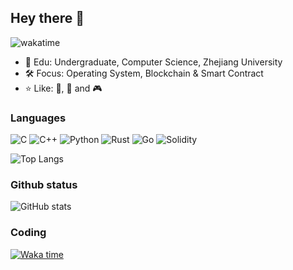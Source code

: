 ## Hey there :wave:

![wakatime](https://wakatime.com/badge/user/5a7abdae-6e7d-4bd8-8663-e76179b44ecb.svg?style=flat)

* :open_book: Edu: Undergraduate, Computer Science, Zhejiang University
* :hammer_and_wrench: Focus: Operating System, Blockchain & Smart Contract
* :star: Like: :tennis:, :bicyclist: and :video_game:

### Languages

![C](https://img.shields.io/badge/C-1f2430?style=flat&logo=C&logoColor=73d0ff)
![C++](https://img.shields.io/badge/C++-1f2430?style=flat&logo=C%2B%2B&logoColor=73d0ff)
![Python](https://img.shields.io/badge/Python-1f2430?style=flat&logo=Python&logoColor=73d0ff)
![Rust](https://img.shields.io/badge/Rust-1f2430?style=flat&logo=Rust&logoColor=73d0ff)
![Go](https://img.shields.io/badge/Go-1f2430?style=flat&logo=Go&logoColor=73d0ff)
![Solidity](https://img.shields.io/badge/Solidity-1f2430?style=flat&logo=Solidity&logoColor=73d0ff)

![Top Langs](https://github-readme-stats-futuretech6.vercel.app/api/top-langs/?username=FUTURETECH6&layout=compact&theme=ayu-mirage&langs_count=10&count_private=true&exclude_repo=github-readme-stats,CA_LAB&hide=jupyter%20notebook,html,tsql,css,scss)

### Github status

![GitHub stats](https://github-readme-stats-futuretech6.vercel.app/api?username=FUTURETECH6&theme=ayu-mirage&show_icons=true&count_private=true&include_all_commits=true)

### Coding

[![Waka time](https://github-readme-stats.vercel.app/api/wakatime?username=FUTURETECH6&layout=compact&theme=ayu-mirage&hide_progress=false)](https://wakatime.com/@FUTURETECH6)

<!--
"ayu-mirage": {
    title_color: "f4cd7c",
    icon_color: "73d0ff",
    text_color: "c7c8c2",
    bg_color: "1f2430",
}
-->
